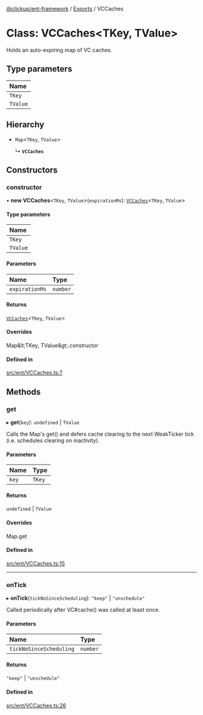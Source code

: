 [@clickup/ent-framework](../README.md) / [Exports](../modules.md) / VCCaches

# Class: VCCaches\<TKey, TValue\>

Holds an auto-expiring map of VC caches.

## Type parameters

| Name |
| :------ |
| `TKey` |
| `TValue` |

## Hierarchy

- `Map`\<`TKey`, `TValue`\>

  ↳ **`VCCaches`**

## Constructors

### constructor

• **new VCCaches**\<`TKey`, `TValue`\>(`expirationMs`): [`VCCaches`](VCCaches.md)\<`TKey`, `TValue`\>

#### Type parameters

| Name |
| :------ |
| `TKey` |
| `TValue` |

#### Parameters

| Name | Type |
| :------ | :------ |
| `expirationMs` | `number` |

#### Returns

[`VCCaches`](VCCaches.md)\<`TKey`, `TValue`\>

#### Overrides

Map\&lt;TKey, TValue\&gt;.constructor

#### Defined in

[src/ent/VCCaches.ts:7](https://github.com/clickup/ent-framework/blob/master/src/ent/VCCaches.ts#L7)

## Methods

### get

▸ **get**(`key`): `undefined` \| `TValue`

Calls the Map's get() and defers cache clearing to the next WeakTicker
tick (i.e. schedules clearing on inactivity).

#### Parameters

| Name | Type |
| :------ | :------ |
| `key` | `TKey` |

#### Returns

`undefined` \| `TValue`

#### Overrides

Map.get

#### Defined in

[src/ent/VCCaches.ts:15](https://github.com/clickup/ent-framework/blob/master/src/ent/VCCaches.ts#L15)

___

### onTick

▸ **onTick**(`tickNoSinceScheduling`): ``"keep"`` \| ``"unschedule"``

Called periodically after VC#cache() was called at least once.

#### Parameters

| Name | Type |
| :------ | :------ |
| `tickNoSinceScheduling` | `number` |

#### Returns

``"keep"`` \| ``"unschedule"``

#### Defined in

[src/ent/VCCaches.ts:26](https://github.com/clickup/ent-framework/blob/master/src/ent/VCCaches.ts#L26)
